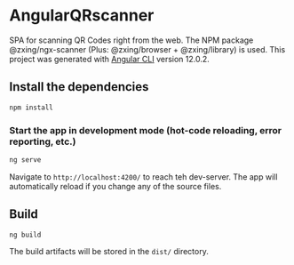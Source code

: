 # AngularQRscanner

SPA for scanning QR Codes right from the web. The NPM package @zxing/ngx-scanner (Plus: @zxing/browser + @zxing/library) is used.
This project was generated with [Angular CLI](https://github.com/angular/angular-cli) version 12.0.2.


## Install the dependencies
```bash
npm install
```


### Start the app in development mode (hot-code reloading, error reporting, etc.)
```bash
ng serve
```
Navigate to `http://localhost:4200/` to reach teh dev-server. The app will automatically reload if you change any of the source files.


## Build
```bash
ng build
```
The build artifacts will be stored in the `dist/` directory.
